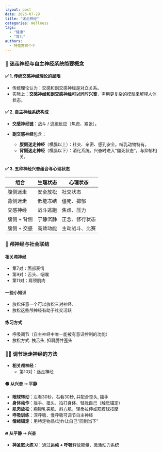 ```yaml
---
layout: post
date: 2025-07-29
title: "迷走神经"
categories: Wellness
tags:
  - "健康"
  - "育儿"
authors: 
  - 特邀嘉宾个个
---
```

### 🧠 **迷走神经与自主神经系统简要概念**

#### ✅ **1. 传统交感神经理论的局限**

* 传统理论认为：交感和副交感神经是对立关系。
* 实际上：**交感神经和副交感神经可以同时兴奋**，需用更复杂的模型来解释人体状态。

#### ✅ **2. 自主神经系统构成**

* **交感神经链**：战斗 / 逃跑反应（焦虑、紧张）。
* **副交感神经**包含：

  * **腹侧迷走神经**（横膈以上）：社交、亲密、感到安全。哺乳动物特有。
  * **背侧迷走神经**（横膈以下）：消化系统。兴奋时进入“僵死状态”，与抑郁相关。

#### ✅ **3. 五种神经兴奋组合与心理状态**

| 组合      | 生理状态 | 心理状态    |
| ------- | ---- | ------- |
| 腹侧迷走    | 安全放松 | 社交状态    |
| 背侧迷走    | 低能冻结 | 僵死、抑郁   |
| 交感神经    | 战斗逃跑 | 焦虑、压力   |
| 腹侧 + 背侧 | 宁静沉静 | 正念、修行状态 |
| 腹侧 + 交感 | 高效动能 | 主动战斗、比赛 |


### 🧠 **颅神经与社会联结**

#### 相关颅神经

  * 第7对：面部表情
  * 第9对：舌头、咽喉
  * 第11对：肩颈肌肉
#### 一些小知识
  * 放松任意一个可以放松三对神经.
  * 放松这些颅神经有助于社交活跃
####  练习方式
  * 呼吸调节（自主神经中唯一能被有意识控制的功能）
  * 放松方式: 拽舌头, 扣肩膀并歪头


### 🧘‍♀️ **调节迷走神经的方法**
* **相关颅神经**：
  * 第10对：迷走神经

#### 🟢 从兴奋 ➝ 平静

* **眼球转动**：左看30秒，右看30秒, 并配合歪头, 摇手
* **身体动作**：摇手、扭头、拍打身体、轻抚自己（触觉锚定）
* **肌肉放松**：胸锁乳突肌、斜方肌，轻柔拉伸或筋膜球按摩
* **呼吸训练**：深呼吸、慢呼吸可调节自主神经
* **情绪锚定**：用特定物品/动作让自己“回到当下”

#### 🔥 从平静 ➝ 兴奋

* **神圣怒火练习**：通过**运动 + 呼吸**释放能量、激活动力系统